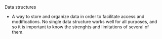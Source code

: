 Data structures
  - A way to store and organize data in order to facilitate access and modifications. No single data structure works well for all purposes, and so it is important to know the strenghts and limitations of several of them.
